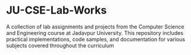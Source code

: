 # JU-CSE-Lab-Works
A collection of lab assignments and projects from the Computer Science and Engineering course at Jadavpur University. This repository includes practical implementations, code samples, and documentation for various subjects covered throughout the curriculum
